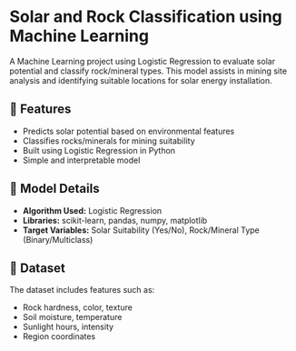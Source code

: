# Solar and Rock Classification using Machine Learning

A Machine Learning project using Logistic Regression to evaluate solar potential and classify rock/mineral types. This model assists in mining site analysis and identifying suitable locations for solar energy installation.

## 🚀 Features

- Predicts solar potential based on environmental features
- Classifies rocks/minerals for mining suitability
- Built using Logistic Regression in Python
- Simple and interpretable model

## 🧠 Model Details

- **Algorithm Used:** Logistic Regression
- **Libraries:** scikit-learn, pandas, numpy, matplotlib
- **Target Variables:** Solar Suitability (Yes/No), Rock/Mineral Type (Binary/Multiclass)

## 📁 Dataset

The dataset includes features such as:
- Rock hardness, color, texture
- Soil moisture, temperature
- Sunlight hours, intensity
- Region coordinates



